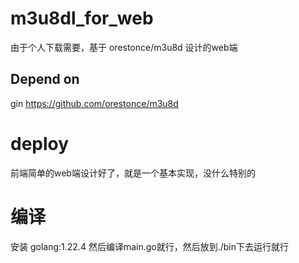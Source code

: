 # m3u8dl_for_web
由于个人下载需要，基于 orestonce/m3u8d 设计的web端



## Depend on
gin
https://github.com/orestonce/m3u8d


# deploy
前端简单的web端设计好了，就是一个基本实现，没什么特别的

# 编译
安装 golang:1.22.4 然后编译main.go就行，然后放到./bin下去运行就行